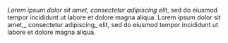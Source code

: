 *Lorem ipsum dolor sit amet, consectetur adipiscing eli*t, sed do eiusmod tempor incididunt ut labore et dolore magna aliqua.
Lorem ipsum dolor sit amet,_ consectetur adipiscing_ elit, sed do eiusmod tempor incididunt ut labore et dolore magna aliqua.
